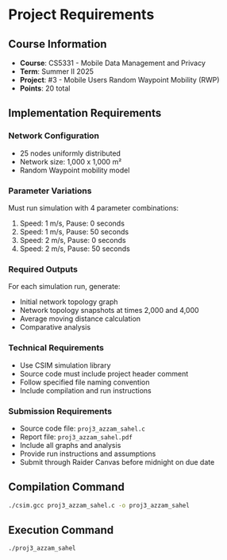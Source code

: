 # Project Requirements

## Course Information
- **Course**: CS5331 - Mobile Data Management and Privacy
- **Term**: Summer II 2025
- **Project**: #3 - Mobile Users Random Waypoint Mobility (RWP)
- **Points**: 20 total

## Implementation Requirements

### Network Configuration
- 25 nodes uniformly distributed
- Network size: 1,000 x 1,000 m²
- Random Waypoint mobility model

### Parameter Variations
Must run simulation with 4 parameter combinations:
1. Speed: 1 m/s, Pause: 0 seconds
2. Speed: 1 m/s, Pause: 50 seconds  
3. Speed: 2 m/s, Pause: 0 seconds
4. Speed: 2 m/s, Pause: 50 seconds

### Required Outputs
For each simulation run, generate:
- Initial network topology graph
- Network topology snapshots at times 2,000 and 4,000
- Average moving distance calculation
- Comparative analysis

### Technical Requirements
- Use CSIM simulation library
- Source code must include project header comment
- Follow specified file naming convention
- Include compilation and run instructions

### Submission Requirements
- Source code file: `proj3_azzam_sahel.c`
- Report file: `proj3_azzam_sahel.pdf`
- Include all graphs and analysis
- Provide run instructions and assumptions
- Submit through Raider Canvas before midnight on due date

## Compilation Command
```bash
./csim.gcc proj3_azzam_sahel.c -o proj3_azzam_sahel
```

## Execution Command
```bash
./proj3_azzam_sahel
``` 